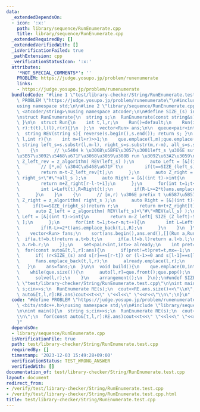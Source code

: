 ```yaml
---
data:
  _extendedDependsOn:
  - icon: ':x:'
    path: library/sequence/RunEnumerate.cpp
    title: library/sequence/RunEnumerate.cpp
  _extendedRequiredBy: []
  _extendedVerifiedWith: []
  _isVerificationFailed: true
  _pathExtension: cpp
  _verificationStatusIcon: ':x:'
  attributes:
    '*NOT_SPECIAL_COMMENTS*': ''
    PROBLEM: https://judge.yosupo.jp/problem/runenumerate
    links:
    - https://judge.yosupo.jp/problem/runenumerate
  bundledCode: "#line 1 \"test/library-checker/String/RunEnumerate.test.cpp\"\n#define\
    \ PROBLEM \"https://judge.yosupo.jp/problem/runenumerate\"\n#include <bits/stdc++.h>\n\
    using namespace std;\n\n#line 2 \"library/sequence/RunEnumerate.cpp\"\n#include\
    \ <atcoder/string>\nusing namespace atcoder;\n\n#define SIZE_(s) int(s.size())\n\
    \nstruct RunEnumerate{\n  string s;\n  RunEnumerate(const string&s):s(s){ build();\
    \ }\n\n  struct Run{\n    int t,l,r;\n    Run()=default;\n    Run(int t,int l,int\
    \ r):t(t),l(l),r(r){}\n  };\n  vector<Run> ans;\n\n  queue<pair<int,int>> que;\n\
    \  string REV(string s){ reverse(s.begin(),s.end()); return s; }\n  void solve(int\
    \ l,int r){\n    int m=(l+r)>>1;\n    que.emplace(l,m);que.emplace(m,r);\n   \
    \ string left_s=s.substr(l,m-l), right_s=s.substr(m,r-m), all_s=s.substr(l,r-l);\n\
    \    {\n      // \u5404 k \u306B\u5BFE\u3057\u3001left_s \u306E suffix t \u6587\
    \u5B57\u3092\u5468\u671F\u3068\u3059\u308B run \u3092\u63A2\u3059\n      auto\
    \ Z_left_rev = z_algorithm( REV(left_s) );\n      auto Left = [&](int t)->int{\n\
    \        // [*,m) \u304C\u5468\u671F t\n        if(t==SIZE_(left_s))return l;\n\
    \        return m-t-Z_left_rev[t];\n      };\n      auto Z_right = z_algorithm(\
    \ right_s+\"#\"+all_s );\n      auto Right = [&](int t)->int{\n        // [m,*)\n\
    \        return m+Z_right[r-l-t+1];\n      };\n      for(int t=1;t<=m-l;t++){\n\
    \        int L=Left(t),R=Right(t);\n        if(R-L>=2*t)ans.emplace_back(t,L,R);\n\
    \      }\n    }\n    {\n      // [m,r) \u306E prefix t \u6587\u5B57\n      auto\
    \ Z_right = z_algorithm( right_s );\n      auto Right = [&](int t)->int{\n   \
    \     if(t==SIZE_(right_s))return r;\n        return m+t+Z_right[t];\n      };\n\
    \      auto Z_left = z_algorithm( REV(left_s)+\"#\"+REV(all_s) );\n      auto\
    \ Left = [&](int t)->int{\n        return m-Z_left[ SIZE_(Z_left)-SIZE_(left_s)-t\
    \ ];\n      };\n      for(int t=1;t<=r-m;t++){\n        int L=Left(t),R=Right(t);\n\
    \        if(R-L>=2*t)ans.emplace_back(t,L,R);\n      }\n    }\n  }\n\n  void arrangement(){\n\
    \    vector<Run> fans;\n    sort(ans.begin(),ans.end(),[](Run a,Run b){\n    \
    \  if(a.t!=b.t)return a.t<b.t;\n      if(a.l!=b.l)return a.l<b.l;\n      return\
    \ a.r>b.r;\n    });\n    set<pair<int,int>> already;\n    int pret=-1,mx;\n  \
    \  for(const auto&[t,l,r]:ans){\n      if(pret!=t)pret=t,mx=-1;\n      if(already.count({l,r})||mx>=r)continue;\n\
    \      if( (r<SIZE_(s) and s[r]==s[r-t]) or (l-1>=0 and s[l-1]==s[l-1+t]) )continue;\n\
    \      fans.emplace_back(t,l,r);\n      already.emplace(l,r);\n      mx=r;\n \
    \   }\n    ans=fans;\n  }\n\n  void build(){\n    que.emplace(0,int(s.size()));\n\
    \    while(que.size()){\n      auto[l,r]=que.front();que.pop();\n      if(l+1==r)continue;\n\
    \      solve(l,r);\n    }\n    arrangement();\n  }\n};\n#undef SIZE_\n#line 6\
    \ \"test/library-checker/String/RunEnumerate.test.cpp\"\n\nint main(){\n  string\
    \ s;cin>>s;\n  RunEnumerate RE(s);\n  cout<<RE.ans.size()<<\"\\n\";\n  for(const\
    \ auto&[t,l,r]:RE.ans)cout<<t<<\" \"<<l<<\" \"<<r<<\"\\n\";\n}\n"
  code: "#define PROBLEM \"https://judge.yosupo.jp/problem/runenumerate\"\n#include\
    \ <bits/stdc++.h>\nusing namespace std;\n\n#include \"library/sequence/RunEnumerate.cpp\"\
    \n\nint main(){\n  string s;cin>>s;\n  RunEnumerate RE(s);\n  cout<<RE.ans.size()<<\"\
    \\n\";\n  for(const auto&[t,l,r]:RE.ans)cout<<t<<\" \"<<l<<\" \"<<r<<\"\\n\";\n\
    }"
  dependsOn:
  - library/sequence/RunEnumerate.cpp
  isVerificationFile: true
  path: test/library-checker/String/RunEnumerate.test.cpp
  requiredBy: []
  timestamp: '2023-12-03 15:49:28+09:00'
  verificationStatus: TEST_WRONG_ANSWER
  verifiedWith: []
documentation_of: test/library-checker/String/RunEnumerate.test.cpp
layout: document
redirect_from:
- /verify/test/library-checker/String/RunEnumerate.test.cpp
- /verify/test/library-checker/String/RunEnumerate.test.cpp.html
title: test/library-checker/String/RunEnumerate.test.cpp
---
```

